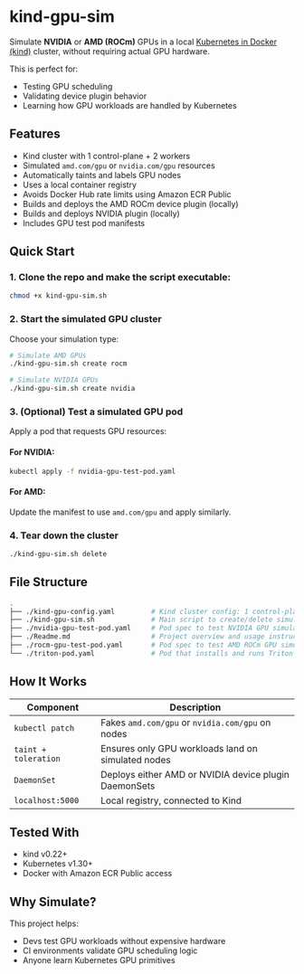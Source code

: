 
# kind-gpu-sim

Simulate **NVIDIA** or **AMD (ROCm)** GPUs in a local [Kubernetes in Docker (kind)](https://kind.sigs.k8s.io/) cluster, without requiring actual GPU hardware.

This is perfect for:
- Testing GPU scheduling
- Validating device plugin behavior
- Learning how GPU workloads are handled by Kubernetes

## Features

- Kind cluster with 1 control-plane + 2 workers
- Simulated `amd.com/gpu` or `nvidia.com/gpu` resources
- Automatically taints and labels GPU nodes
- Uses a local container registry
- Avoids Docker Hub rate limits using Amazon ECR Public
- Builds and deploys the AMD ROCm device plugin (locally)
- Builds and deploys NVIDIA plugin (locally)
- Includes GPU test pod manifests

## Quick Start

### 1. Clone the repo and make the script executable:

```bash
chmod +x kind-gpu-sim.sh
```

### 2. Start the simulated GPU cluster

Choose your simulation type:

```bash
# Simulate AMD GPUs
./kind-gpu-sim.sh create rocm

# Simulate NVIDIA GPUs
./kind-gpu-sim.sh create nvidia
```

### 3. (Optional) Test a simulated GPU pod

Apply a pod that requests GPU resources:

#### For NVIDIA:

```bash
kubectl apply -f nvidia-gpu-test-pod.yaml
```

#### For AMD:

Update the manifest to use `amd.com/gpu` and apply similarly.

### 4. Tear down the cluster

```bash
./kind-gpu-sim.sh delete
```

##  File Structure

```bash
.
├── ./kind-gpu-config.yaml         # Kind cluster config: 1 control-plane, 2 workers
├── ./kind-gpu-sim.sh              # Main script to create/delete simulated GPU clusters (ROCm or NVIDIA)
├── ./nvidia-gpu-test-pod.yaml     # Pod spec to test NVIDIA GPU simulation (uses nvidia.com/gpu)
├── ./Readme.md                    # Project overview and usage instructions
├── ./rocm-gpu-test-pod.yaml       # Pod spec to test AMD ROCm GPU simulation (uses amd.com/gpu)
└── ./triton-pod.yaml              # Pod that installs and runs Triton-lang, useful for simulating kernel compilation
```

##  How It Works

| Component            | Description                                           |
|----------------------|-------------------------------------------------------|
| `kubectl patch`      | Fakes `amd.com/gpu` or `nvidia.com/gpu` on nodes      |
| `taint + toleration` | Ensures only GPU workloads land on simulated nodes    |
| `DaemonSet`          | Deploys either AMD or NVIDIA device plugin DaemonSets |
| `localhost:5000`     | Local registry, connected to Kind                     |

## Tested With

- kind v0.22+
- Kubernetes v1.30+
- Docker with Amazon ECR Public access

## Why Simulate?

This project helps:
- Devs test GPU workloads without expensive hardware
- CI environments validate GPU scheduling logic
- Anyone learn Kubernetes GPU primitives

